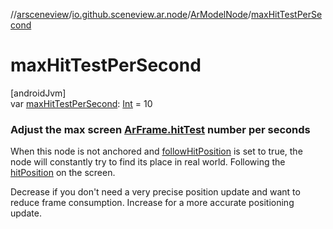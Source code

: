 //[arsceneview](../../../index.md)/[io.github.sceneview.ar.node](../index.md)/[ArModelNode](index.md)/[maxHitTestPerSecond](max-hit-test-per-second.md)

# maxHitTestPerSecond

[androidJvm]\
var [maxHitTestPerSecond](max-hit-test-per-second.md): [Int](https://kotlinlang.org/api/latest/jvm/stdlib/kotlin/-int/index.html) = 10

###  Adjust the max screen [ArFrame.hitTest](../../io.github.sceneview.ar.arcore/-ar-frame/hit-test.md) number per seconds

When this node is not anchored and [followHitPosition](follow-hit-position.md) is set to true, the node will constantly try to find its place in real world. Following the [hitPosition](hit-position.md) on the screen.

Decrease if you don't need a very precise position update and want to reduce frame consumption. Increase for a more accurate positioning update.
